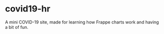 # covid19-hr
 A mini COVID-19 site, made for learning how Frappe charts work and having a bit of fun.
